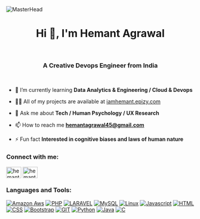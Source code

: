 <img src="https://camo.githubusercontent.com/4fa9a5bdefafee7e59ad2086429306dfc0c902d0db4d2d1fdfb534b1767d9f62/68747470733a2f2f646576656c6f706572732e67697068792e636f6d2f6272616e63682f6d61737465722f7374617469632f6170692d35313264333663303936363236383237313731303861333862626235633537642e676966" alt="MasterHead" data-canonical-src="https://developers.giphy.com/branch/master/static/api-512d36c09662682717108a38bbb5c57d.gif" style="max-width: 100%; display: inline-block;" data-target="animated-image.originalImage">

<h1 align="center">Hi 👋, I'm Hemant Agrawal</h1>
<br>
<h3 align="center">A Creative Devops Engineer from India</h3>
<br>

- 🌱 I’m currently learning **Data Analytics & Engineering / Cloud & Devops**

- 👨‍💻 All of my projects are available at [iamhemant.epizy.com](iamhemant.epizy.com)

- 💬 Ask me about **Tech / Human Psychology / UX Research**

- 📫 How to reach me **hemantagrawal45@gmail.com**

- ⚡ Fun fact **Interested in cognitive biases and laws of human nature**

<h3 align="left">Connect with me:</h3>
<p align="left">
<a href="https://linkedin.com/in/hemant-agrawal-7b633b156" target="blank"><img align="center" src="https://raw.githubusercontent.com/rahuldkjain/github-profile-readme-generator/master/src/images/icons/Social/linked-in-alt.svg" alt="hemant-agrawal-7b633b156" height="30" width="40" /></a>
<a href="https://www.hackerrank.com/hemantagrawal45" target="blank"><img align="center" src="https://raw.githubusercontent.com/rahuldkjain/github-profile-readme-generator/master/src/images/icons/Social/hackerrank.svg" alt="hemantagrawal45" height="30" width="40" /></a>
</p>

<h3 align="left">Languages and Tools:</h3>
<p dir="auto"><a target="_blank" rel="noopener noreferrer nofollow" href="https://camo.githubusercontent.com/b8d05709ea53e7fa96dea431938a3de4d42abbdf80f708930f853765ca4141e8/68747470733a2f2f696d672e736869656c64732e696f2f62616467652f616d617a6f6e2d6177732e7376673f7374796c653d666f722d7468652d6261646765266c6f676f3d616d617a6f6e2d61777326636f6c6f723d323332463345"><img src="https://camo.githubusercontent.com/b8d05709ea53e7fa96dea431938a3de4d42abbdf80f708930f853765ca4141e8/68747470733a2f2f696d672e736869656c64732e696f2f62616467652f616d617a6f6e2d6177732e7376673f7374796c653d666f722d7468652d6261646765266c6f676f3d616d617a6f6e2d61777326636f6c6f723d323332463345" alt="Amazon Aws" data-canonical-src="https://img.shields.io/badge/amazon-aws.svg?style=for-the-badge&amp;logo=amazon-aws&amp;color=232F3E" style="max-width: 100%;"></a>
<a target="_blank" rel="noopener noreferrer nofollow" href="https://camo.githubusercontent.com/f95babb19a8e61d4b7bf8fadb6a15b932fd9b16571d02fcc6df8c977dedf4134/68747470733a2f2f696d672e736869656c64732e696f2f62616467652f7068702d253737374242342e7376673f7374796c653d666f722d7468652d6261646765266c6f676f3d706870266c6f676f436f6c6f723d776869746526636f6c6f723d373737424234"><img src="https://camo.githubusercontent.com/f95babb19a8e61d4b7bf8fadb6a15b932fd9b16571d02fcc6df8c977dedf4134/68747470733a2f2f696d672e736869656c64732e696f2f62616467652f7068702d253737374242342e7376673f7374796c653d666f722d7468652d6261646765266c6f676f3d706870266c6f676f436f6c6f723d776869746526636f6c6f723d373737424234" alt="PHP" data-canonical-src="https://img.shields.io/badge/php-%777BB4.svg?style=for-the-badge&amp;logo=php&amp;logoColor=white&amp;color=777BB4" style="max-width: 100%;"></a>
<a target="_blank" rel="noopener noreferrer nofollow" href="https://camo.githubusercontent.com/970e10e4fdbbbd769b20b53fab59da6f5bc1857cbb290bea9e2311c476b49ba4/68747470733a2f2f696d672e736869656c64732e696f2f62616467652f6c61726176656c2d254646324432302e7376673f7374796c653d666f722d7468652d6261646765266c6f676f3d6c61726176656c266c6f676f436f6c6f723d776869746526636f6c6f723d464632443230"><img src="https://camo.githubusercontent.com/970e10e4fdbbbd769b20b53fab59da6f5bc1857cbb290bea9e2311c476b49ba4/68747470733a2f2f696d672e736869656c64732e696f2f62616467652f6c61726176656c2d254646324432302e7376673f7374796c653d666f722d7468652d6261646765266c6f676f3d6c61726176656c266c6f676f436f6c6f723d776869746526636f6c6f723d464632443230" alt="LARAVEL" data-canonical-src="https://img.shields.io/badge/laravel-%FF2D20.svg?style=for-the-badge&amp;logo=laravel&amp;logoColor=white&amp;color=FF2D20" style="max-width: 100%;"></a>
<a target="_blank" rel="noopener noreferrer nofollow" href="https://camo.githubusercontent.com/df75eef23ddf2cfba48ac3b1ec626a657d89ccbcad96676b3648d74ba237e129/68747470733a2f2f696d672e736869656c64732e696f2f62616467652f6d7973716c2d253434373941312e7376673f7374796c653d666f722d7468652d6261646765266c6f676f3d6d7973716c266c6f676f436f6c6f723d776869746526636f6c6f723d343437394131"><img src="https://camo.githubusercontent.com/df75eef23ddf2cfba48ac3b1ec626a657d89ccbcad96676b3648d74ba237e129/68747470733a2f2f696d672e736869656c64732e696f2f62616467652f6d7973716c2d253434373941312e7376673f7374796c653d666f722d7468652d6261646765266c6f676f3d6d7973716c266c6f676f436f6c6f723d776869746526636f6c6f723d343437394131" alt="MySQL" data-canonical-src="https://img.shields.io/badge/mysql-%4479A1.svg?style=for-the-badge&amp;logo=mysql&amp;logoColor=white&amp;color=4479A1" style="max-width: 100%;"></a>
<a target="_blank" rel="noopener noreferrer nofollow" href="https://camo.githubusercontent.com/f9105bd6fd030e8df7879ed63500b663a7dd5b07fe75c98dc33f082190c3274d/68747470733a2f2f696d672e736869656c64732e696f2f62616467652f6c696e75782d254643433632342e7376673f7374796c653d666f722d7468652d6261646765266c6f676f3d6c696e7578266c6f676f436f6c6f723d626c61636b26636f6c6f723d464343363234"><img src="https://camo.githubusercontent.com/f9105bd6fd030e8df7879ed63500b663a7dd5b07fe75c98dc33f082190c3274d/68747470733a2f2f696d672e736869656c64732e696f2f62616467652f6c696e75782d254643433632342e7376673f7374796c653d666f722d7468652d6261646765266c6f676f3d6c696e7578266c6f676f436f6c6f723d626c61636b26636f6c6f723d464343363234" alt="Linux" data-canonical-src="https://img.shields.io/badge/linux-%FCC624.svg?style=for-the-badge&amp;logo=linux&amp;logoColor=black&amp;color=FCC624" style="max-width: 100%;"></a>
<a target="_blank" rel="noopener noreferrer nofollow" href="https://camo.githubusercontent.com/48bd0ceaa669f7a82ffd9ac6a6b47721db0264d129ce9709277e078bddde6343/68747470733a2f2f696d672e736869656c64732e696f2f62616467652f6a61767363726970742d254637444631452e7376673f7374796c653d666f722d7468652d6261646765266c6f676f3d6a617661736372697074266c6f676f436f6c6f723d626c61636b26636f6c6f723d463744463145"><img src="https://camo.githubusercontent.com/48bd0ceaa669f7a82ffd9ac6a6b47721db0264d129ce9709277e078bddde6343/68747470733a2f2f696d672e736869656c64732e696f2f62616467652f6a61767363726970742d254637444631452e7376673f7374796c653d666f722d7468652d6261646765266c6f676f3d6a617661736372697074266c6f676f436f6c6f723d626c61636b26636f6c6f723d463744463145" alt="Javascript" data-canonical-src="https://img.shields.io/badge/javscript-%F7DF1E.svg?style=for-the-badge&amp;logo=javascript&amp;logoColor=black&amp;color=F7DF1E" style="max-width: 100%;"></a>
<a target="_blank" rel="noopener noreferrer nofollow" href="https://camo.githubusercontent.com/9c1cb877fc965c3eebefdf54546fc6dcc5210d241c8011f02b009c66f16cd623/68747470733a2f2f696d672e736869656c64732e696f2f62616467652f68746d6c352d253337373641422e7376673f7374796c653d666f722d7468652d6261646765266c6f676f3d68746d6c35266c6f676f436f6c6f723d776869746526636f6c6f723d453334463236"><img src="https://camo.githubusercontent.com/9c1cb877fc965c3eebefdf54546fc6dcc5210d241c8011f02b009c66f16cd623/68747470733a2f2f696d672e736869656c64732e696f2f62616467652f68746d6c352d253337373641422e7376673f7374796c653d666f722d7468652d6261646765266c6f676f3d68746d6c35266c6f676f436f6c6f723d776869746526636f6c6f723d453334463236" alt="HTML" data-canonical-src="https://img.shields.io/badge/html5-%3776AB.svg?style=for-the-badge&amp;logo=html5&amp;logoColor=white&amp;color=E34F26" style="max-width: 100%;"></a>
<a target="_blank" rel="noopener noreferrer nofollow" href="https://camo.githubusercontent.com/206b4e2ba8f3c9e8bb8f5d1cc7f89e363abcb3582c521a156ca05e14d7ec07b9/68747470733a2f2f696d672e736869656c64732e696f2f62616467652f637373332d253135373242362e7376673f7374796c653d666f722d7468652d6261646765266c6f676f3d63737333266c6f676f436f6c6f723d776869746526636f6c6f723d313537324236"><img src="https://camo.githubusercontent.com/206b4e2ba8f3c9e8bb8f5d1cc7f89e363abcb3582c521a156ca05e14d7ec07b9/68747470733a2f2f696d672e736869656c64732e696f2f62616467652f637373332d253135373242362e7376673f7374796c653d666f722d7468652d6261646765266c6f676f3d63737333266c6f676f436f6c6f723d776869746526636f6c6f723d313537324236" alt="CSS" data-canonical-src="https://img.shields.io/badge/css3-%1572B6.svg?style=for-the-badge&amp;logo=css3&amp;logoColor=white&amp;color=1572B6" style="max-width: 100%;"></a>
<a target="_blank" rel="noopener noreferrer nofollow" href="https://camo.githubusercontent.com/bce6f17ecaa6266495384f1ca6c5630c3bb7af0fd2f0b6bd25b851359810c581/68747470733a2f2f696d672e736869656c64732e696f2f62616467652f626f6f7473747261702d253337373641422e7376673f7374796c653d666f722d7468652d6261646765266c6f676f3d626f6f747374726170266c6f676f436f6c6f723d776869746526636f6c6f723d353633443743"><img src="https://camo.githubusercontent.com/bce6f17ecaa6266495384f1ca6c5630c3bb7af0fd2f0b6bd25b851359810c581/68747470733a2f2f696d672e736869656c64732e696f2f62616467652f626f6f7473747261702d253337373641422e7376673f7374796c653d666f722d7468652d6261646765266c6f676f3d626f6f747374726170266c6f676f436f6c6f723d776869746526636f6c6f723d353633443743" alt="Bootstrap" data-canonical-src="https://img.shields.io/badge/bootstrap-%3776AB.svg?style=for-the-badge&amp;logo=bootstrap&amp;logoColor=white&amp;color=563D7C" style="max-width: 100%;"></a>
<a target="_blank" rel="noopener noreferrer nofollow" href="https://camo.githubusercontent.com/79b762841996c7b49da0a72209f4ec19727aaf0ace942b40330282a209514021/68747470733a2f2f696d672e736869656c64732e696f2f62616467652f6769742d253337373641422e7376673f7374796c653d666f722d7468652d6261646765266c6f676f3d676974266c6f676f436f6c6f723d776869746526636f6c6f723d463035303332"><img src="https://camo.githubusercontent.com/79b762841996c7b49da0a72209f4ec19727aaf0ace942b40330282a209514021/68747470733a2f2f696d672e736869656c64732e696f2f62616467652f6769742d253337373641422e7376673f7374796c653d666f722d7468652d6261646765266c6f676f3d676974266c6f676f436f6c6f723d776869746526636f6c6f723d463035303332" alt="GIT" data-canonical-src="https://img.shields.io/badge/git-%3776AB.svg?style=for-the-badge&amp;logo=git&amp;logoColor=white&amp;color=F05032" style="max-width: 100%;"></a>
<a target="_blank" rel="noopener noreferrer nofollow" href="https://camo.githubusercontent.com/f0546c814538fb4c8b216dec1ae357826087a1959a1725b0899991ec9c88bf23/68747470733a2f2f696d672e736869656c64732e696f2f62616467652f707974686f6e2d253337373641422e7376673f7374796c653d666f722d7468652d6261646765266c6f676f3d707974686f6e266c6f676f436f6c6f723d776869746526636f6c6f723d333737364142"><img src="https://camo.githubusercontent.com/f0546c814538fb4c8b216dec1ae357826087a1959a1725b0899991ec9c88bf23/68747470733a2f2f696d672e736869656c64732e696f2f62616467652f707974686f6e2d253337373641422e7376673f7374796c653d666f722d7468652d6261646765266c6f676f3d707974686f6e266c6f676f436f6c6f723d776869746526636f6c6f723d333737364142" alt="Python" data-canonical-src="https://img.shields.io/badge/python-%3776AB.svg?style=for-the-badge&amp;logo=python&amp;logoColor=white&amp;color=3776AB" style="max-width: 100%;"></a>
<a target="_blank" rel="noopener noreferrer nofollow" href="https://camo.githubusercontent.com/ba6ef4f717fe7ef3b95be9c2d90f46e3aaac4b22b28611eb604283c6717297b9/68747470733a2f2f696d672e736869656c64732e696f2f62616467652f6a6176612d25373339362e7376673f7374796c653d666f722d7468652d6261646765266c6f676f3d6a617661266c6f676f436f6c6f723d776869746526636f6c6f723d303037333936"><img src="https://camo.githubusercontent.com/ba6ef4f717fe7ef3b95be9c2d90f46e3aaac4b22b28611eb604283c6717297b9/68747470733a2f2f696d672e736869656c64732e696f2f62616467652f6a6176612d25373339362e7376673f7374796c653d666f722d7468652d6261646765266c6f676f3d6a617661266c6f676f436f6c6f723d776869746526636f6c6f723d303037333936" alt="Java" data-canonical-src="https://img.shields.io/badge/java-%7396.svg?style=for-the-badge&amp;logo=java&amp;logoColor=white&amp;color=007396" style="max-width: 100%;"></a>
<a target="_blank" rel="noopener noreferrer nofollow" href="https://camo.githubusercontent.com/41d21b90b2cd3d150fc69ef1d1273cd334a47b0fc5f9435923c7051bc95c8616/68747470733a2f2f696d672e736869656c64732e696f2f62616467652f632d253337373641422e7376673f7374796c653d666f722d7468652d6261646765266c6f676f3d63266c6f676f436f6c6f723d776869746526636f6c6f723d413842394343"><img src="https://camo.githubusercontent.com/41d21b90b2cd3d150fc69ef1d1273cd334a47b0fc5f9435923c7051bc95c8616/68747470733a2f2f696d672e736869656c64732e696f2f62616467652f632d253337373641422e7376673f7374796c653d666f722d7468652d6261646765266c6f676f3d63266c6f676f436f6c6f723d776869746526636f6c6f723d413842394343" alt="C" data-canonical-src="https://img.shields.io/badge/c-%3776AB.svg?style=for-the-badge&amp;logo=c&amp;logoColor=white&amp;color=A8B9CC" style="max-width: 100%;"></a></p> </p>
